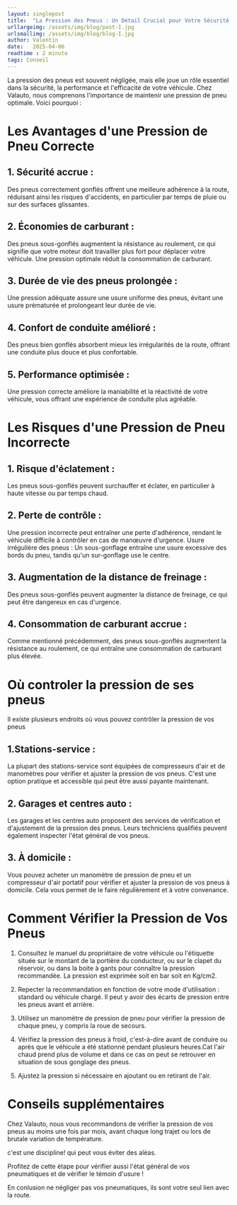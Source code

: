 ```yaml
---
layout: singlepost
title:  "La Pression des Pneus : Un Détail Crucial pour Votre Sécurité et Votre Portefeuille."
urllargeimg: /assets/img/blog/post-I.jpg
urlsmallimg: /assets/img/blog/blog-I.jpg
author: Valentin
date:   2025-04-06
readtime : 2 minute
tags: Conseil
---
```



La pression des pneus est souvent négligée, mais elle joue un rôle essentiel dans la sécurité, la performance et l'efficacité de votre véhicule. Chez Valauto, nous comprenons l'importance de maintenir une pression de pneu optimale. Voici pourquoi :

# Les Avantages d'une Pression de Pneu Correcte

## 1. Sécurité accrue : 
Des pneus correctement gonflés offrent une meilleure adhérence à la route, réduisant ainsi les risques d'accidents, en particulier par temps de pluie ou sur des surfaces glissantes.

## 2. Économies de carburant :
Des pneus sous-gonflés augmentent la résistance au roulement, ce qui signifie que votre moteur doit travailler plus fort pour déplacer votre véhicule. Une pression optimale réduit la consommation de carburant.   

## 3. Durée de vie des pneus prolongée :
Une pression adéquate assure une usure uniforme des pneus, évitant une usure prématurée et prolongeant leur durée de vie.

## 4. Confort de conduite amélioré :
Des pneus bien gonflés absorbent mieux les irrégularités de la route, offrant une conduite plus douce et plus confortable.

## 5. Performance optimisée :
Une pression correcte améliore la maniabilité et la réactivité de votre véhicule, vous offrant une expérience de conduite plus agréable.

# Les Risques d'une Pression de Pneu Incorrecte

## 1. Risque d'éclatement :
Les pneus sous-gonflés peuvent surchauffer et éclater, en particulier à haute vitesse ou par temps chaud.

## 2. Perte de contrôle :
Une pression incorrecte peut entraîner une perte d'adhérence, rendant le véhicule difficile à contrôler en cas de manœuvre d'urgence.
Usure irrégulière des pneus : Un sous-gonflage entraîne une usure excessive des bords du pneu, tandis qu'un sur-gonflage use le centre.

## 3. Augmentation de la distance de freinage :
Des pneus sous-gonflés peuvent augmenter la distance de freinage, ce qui peut être dangereux en cas d'urgence.

## 4. Consommation de carburant accrue :
Comme mentionné précédemment, des pneus sous-gonflés augmentent la résistance au roulement, ce qui entraîne une consommation de carburant plus élevée.

# Où controler la pression de ses pneus
Il existe plusieurs endroits où vous pouvez contrôler la pression de vos pneus

## 1.Stations-service :
La plupart des stations-service sont équipées de compresseurs d'air et de manomètres pour vérifier et ajuster la pression de vos pneus. C'est une option pratique et accessible qui peut être aussi payante maintenant.

## 2. Garages et centres auto :
Les garages et les centres auto proposent des services de vérification et d'ajustement de la pression des pneus. Leurs techniciens qualifiés peuvent également inspecter l'état général de vos pneus.

## 3. À domicile :
Vous pouvez acheter un manomètre de pression de pneu et un compresseur d'air portatif pour vérifier et ajuster la pression de vos pneus à domicile. Cela vous permet de le faire régulièrement et à votre convenance.

# Comment Vérifier la Pression de Vos Pneus
1. Consultez le manuel du propriétaire de votre véhicule ou l'étiquette située sur le montant de la portière du conducteur, ou sur le clapet du réservoir, ou dans la boite à gants pour connaître la pression recommandée. La pression est exprimée soit en bar soit en Kg/cm2.

2. Repecter la recommandation en fonction de votre mode d'utilisation : standard ou véhicule chargé. Il peut y avoir des écarts de pression entre les pneus avant et arrière.

2. Utilisez un manomètre de pression de pneu pour vérifier la pression de chaque pneu, y compris la roue de secours.

3. Vérifiez la pression des pneus à froid, c'est-à-dire avant de conduire ou après que le véhicule a été stationné pendant plusieurs heures.Cat l'air chaud prend plus de volume et dans ce cas on peut se retrouver en situation de sous gonglage des pneus.

4. Ajustez la pression si nécessaire en ajoutant ou en retirant de l'air.



# Conseils supplémentaires
Chez Valauto, nous vous recommandons de vérifier la pression de vos pneus au moins une fois par mois, avant chaque long trajet ou lors de brutale variation de température.

c'est une discipline! qui peut vous éviter des alèas.

Profitez de cette étape pour vérifier aussi l'état général de vos pneumatiques et de vérifier le témoin d'usure ! 

En conlusion ne négliger pas vos pneumatiques, ils sont  votre seul lien avec la route.
